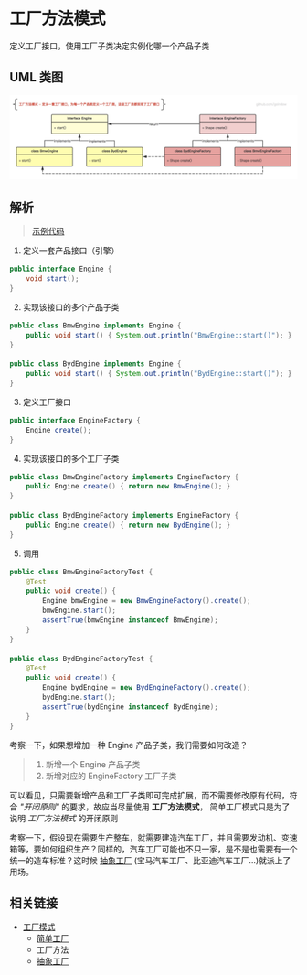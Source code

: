 # 工厂方法模式
定义工厂接口，使用工厂子类决定实例化哪一个产品子类

## UML 类图
![simpleFactory_singl](https://github.com/goindow/designPattern/blob/master/doc/factoryPattern/UML/FactoryMethod.png?raw=true)


## 解析
> [示例代码](https://github.com/goindow/designPattern/tree/master/src/main/java/com/goindow/design/create/factory/method)

1. 定义一套产品接口（引擎）
```java
public interface Engine {
    void start();
}
``` 

2. 实现该接口的多个产品子类
```java
public class BmwEngine implements Engine {
    public void start() { System.out.println("BmwEngine::start()"); }
}

public class BydEngine implements Engine {
    public void start() { System.out.println("BydEngine::start()"); }
}
```

3. 定义工厂接口
```java
public interface EngineFactory {
    Engine create();
}
```

4. 实现该接口的多个工厂子类
```java
public class BmwEngineFactory implements EngineFactory {
    public Engine create() { return new BmwEngine(); }
}

public class BydEngineFactory implements EngineFactory {
    public Engine create() { return new BydEngine(); }
}
```

5. 调用
```java
public class BmwEngineFactoryTest {
    @Test
    public void create() {
        Engine bmwEngine = new BmwEngineFactory().create();
        bmwEngine.start();
        assertTrue(bmwEngine instanceof BmwEngine);
    }
}

public class BydEngineFactoryTest {
    @Test
    public void create() {
        Engine bydEngine = new BydEngineFactory().create();
        bydEngine.start();
        assertTrue(bydEngine instanceof BydEngine);
    }
}
```

考察一下，如果想增加一种 Engine 产品子类，我们需要如何改造？
> 1. 新增一个 Engine 产品子类
> 2. 新增对应的 EngineFactory 工厂子类

可以看见，只需要新增产品和工厂子类即可完成扩展，而不需要修改原有代码，符合 *"开闭原则"* 的要求，故应当尽量使用 **工厂方法模式**，
简单工厂模式只是为了说明 *工厂方法模式* 的开闭原则

考察一下，假设现在需要生产整车，就需要建造汽车工厂，并且需要发动机、变速箱等，要如何组织生产？同样的，汽车工厂可能也不只一家，是不是也需要有一个统一的造车标准？这时候
[抽象工厂](https://github.com/goindow/designPattern/blob/master/doc/factoryPattern/AbstractFactoryPattern.md)
(宝马汽车工厂、比亚迪汽车工厂...)就派上了用场。

## 相关链接
- [工厂模式](https://github.com/goindow/designPattern/blob/master/doc/factoryPattern/FactoryPattern.md)
  - [简单工厂](https://github.com/goindow/designPattern/blob/master/doc/factoryPattern/SimpleFactoryPattern.md)
  - 工厂方法
  - [抽象工厂](https://github.com/goindow/designPattern/blob/master/doc/factoryPattern/AbstractFactoryPattern.md)

